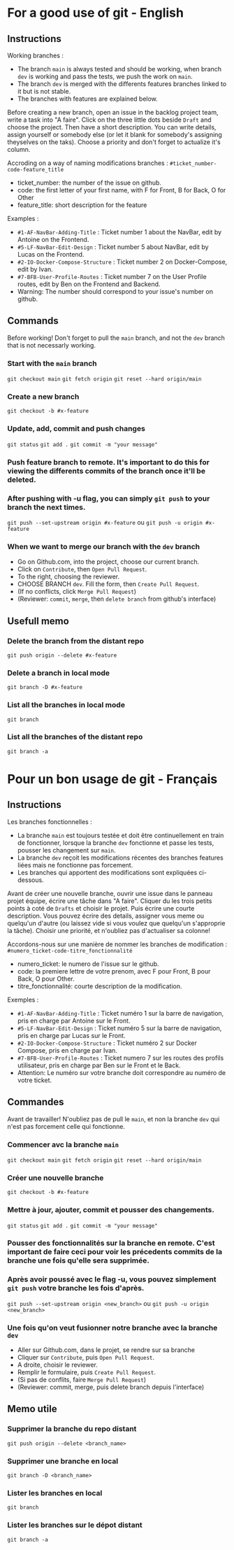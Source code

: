# For a good use of git - English

## Instructions

Working branches :
- The branch `main` is always tested and should be working, when branch `dev` is working and pass the tests, we push the work on `main`.
- The branch `dev` is merged with the differents features branches linked to it but is not stable.
- The branches with features are explained below.

Before creating a new branch, open an issue in the backlog project team, write a task into "A faire". Click on the three little dots beside `Draft` and choose the project. Then have a short description. You can write details, assign yourself or somebody else (or let it blank for somebody's assigning theyselves on the taks). Choose a priority and don't forget to actualize it's column.

Accroding on a way of naming modifications branches :
`#ticket_number-code-feature_title`
- ticket_number: the number of the issue on github.
- code: the first letter of your first name, with F for Front, B for Back, O for Other
- feature_title: short description for the feature

Examples :
- `#1-AF-NavBar-Adding-Title` : Ticket number 1 about the NavBar, edit by Antoine on the Frontend.
- `#5-LF-NavBar-Edit-Design` : Ticket number 5 about NavBar, edit by Lucas on the Frontend.
- `#2-IO-Docker-Compose-Structure` : Ticket number 2 on Docker-Compose, edit by Ivan.
- `#7-BFB-User-Profile-Routes` : Ticket number 7 on the User Profile routes, edit by Ben on the Frontend and Backend.
- Warning: The number should correspond to your issue's number on github.

## Commands

Before working! Don't forget to pull the `main` branch, and not the `dev` branch that is not necessarly working.

### Start with the `main` branch
`git checkout main`
`git fetch origin`
`git reset --hard origin/main`

### Create a new branch
`git checkout -b #x-feature`

### Update, add, commit and push changes
`git status`
`git add .`
`git commit -m "your message"`

### Push feature branch to remote. It's important to do this for viewing the differents commits of the branch once it'll be deleted.
### After pushing with -u flag, you can simply `git push` to your branch the next times.
`git push --set-upstream origin #x-feature` ou `git push -u origin #x-feature`

### When we want to merge our branch with the `dev` branch
- Go on Github.com, into the project, choose our current branch.
- Click on `Contribute`, then `Open Pull Request`.
- To the right, choosing the reviewer.
- CHOOSE BRANCH `dev`. Fill the form, then `Create Pull Request`.
- (If no conflicts, click `Merge Pull Request`)
- (Reviewer: `commit`, `merge`, then `delete branch` from github's interface)

## Usefull memo

### Delete the branch from the distant repo
`git push origin --delete #x-feature`

### Delete a branch in local mode
`git branch -D #x-feature`

### List all the branches in local mode
`git branch`

### List all the branches of the distant repo
`git branch -a`

# Pour un bon usage de git - Français

## Instructions

Les branches fonctionnelles :
- La branche `main` est toujours testée et doit être continuellement en train de fonctionner, lorsque la branche `dev` fonctionne et passe les tests, pousser les changement sur `main`.
- La branche `dev` reçoit les modifications récentes des branches features liées mais ne fonctionne pas forcement.
- Les branches qui apportent des modifications sont expliquées ci-dessous.

Avant de créer une nouvelle branche, ouvrir une issue dans le panneau projet équipe, écrire une tâche dans "A faire". Cliquer du les trois petits points à coté de `Drafts` et choisir le projet. Puis écrire une courte description. Vous pouvez écrire des details, assigner vous meme ou quelqu'un d'autre (ou laissez vide si vous voulez que quelqu'un s'approprie la tâche). Choisir une priorité, et n'oubliez pas d'actualiser sa colonne!

Accordons-nous sur une manière de nommer les branches de modification :
`#numero_ticket-code-titre_fonctionnalité`
- numero_ticket: le numero de l'issue sur le github.
- code: la premiere lettre de votre prenom, avec F pour Front, B pour Back, O pour Other.
- titre_fonctionnalité: courte description de la modification.

Exemples :
- `#1-AF-NavBar-Adding-Title` : Ticket numéro 1 sur la barre de navigation, pris en charge par Antoine sur le Front.
- `#5-LF-NavBar-Edit-Design` : Ticket numéro 5 sur la barre de navigation, pris en charge par Lucas sur le Front.
- `#2-IO-Docker-Compose-Structure` : Ticket numéro 2 sur Docker Compose, pris en charge par Ivan.
- `#7-BFB-User-Profile-Routes` : Ticket numero 7 sur les routes des profils utilisateur, pris en charge par Ben sur le Front et le Back.
- Attention: Le numéro sur votre branche doit correspondre au numéro de votre ticket.

## Commandes

Avant de travailler! N'oubliez pas de pull le `main`, et non la branche `dev` qui n'est pas forcement celle qui fonctionne.

### Commencer avc la branche `main`
`git checkout main`
`git fetch origin`
`git reset --hard origin/main`

### Créer une nouvelle branche
`git checkout -b #x-feature`

### Mettre à jour, ajouter, commit et pousser des changements.
`git status`
`git add .`
`git commit -m "your message"`

### Pousser des fonctionnalités sur la branche en remote. C'est important de faire ceci pour voir les précedents commits de la branche une fois qu'elle sera supprimée.
### Après avoir poussé avec le flag -u, vous pouvez simplement `git push` votre branche les fois d'après.
`git push --set-upstream origin <new_branch>` ou `git push -u origin <new_branch>`

### Une fois qu'on veut fusionner notre branche avec la branche `dev`
- Aller sur Github.com, dans le projet, se rendre sur sa branche
- Cliquer sur `Contribute`, puis `Open Pull Request`.
- A droite, choisir le reviewer.
- Remplir le formulaire, puis `Create Pull Request`.
- (Si pas de conflits, faire `Merge Pull Request`)
- (Reviewer: commit, merge, puis delete branch depuis l'interface)

## Memo utile

### Supprimer la branche du repo distant
`git push origin --delete <branch_name>`

### Supprimer une branche en local
`git branch -D <branch_name>`

### Lister les branches en local
`git branch`

### Lister les branches sur le dépot distant
`git branch -a`